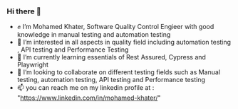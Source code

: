### Hi there 👋
- ✊ I’m Mohamed Khater, Software Quality Control Engieer with good knowledge in manual testing and automation testing
- 👀 I’m interested in all aspects in quality field including automation testing , API testing and Performance Testing
- 🌱 I’m currently learning essentials of Rest Assured, Cypress and Playwright 
- 🔗 I’m looking to collaborate on different testing fields such as Manual testing, automation testing, API testing and Performance testing
- 📫 you can reach me on my linkedin profile at : "https://www.linkedin.com/in/mohamed-khater/"

